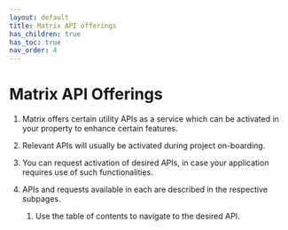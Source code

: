 ```yaml
---
layout: default
title: Matrix API offerings
has_children: true
has_toc: true
nav_order: 4
---
```


# Matrix API Offerings


1. Matrix offers certain utility APIs as a service which can be activated in your property to enhance certain features.

2. Relevant APIs will usually be activated during project on-boarding.

3. You can request activation of desired APIs, in case your application requires use of such functionalities.

4. APIs and requests available in each are described in the respective subpages. 
   1. Use the table of contents to navigate to the desired API.
